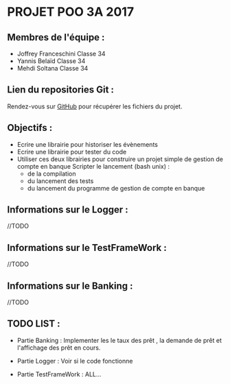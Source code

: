 PROJET POO 3A 2017
==================

Membres de l'équipe :
---------------------
- Joffrey Franceschini Classe 34
- Yannis Belaïd Classe 34
- Mehdi Soltana Classe 34

Lien du repositories Git :
------------------------------

Rendez-vous sur [GitHub](https://github.com/JoffreyFrancesch/Projet_Java) pour récupérer les fichiers du projet.


Objectifs :
-----------
* Ecrire une librairie pour historiser les évènements
* Ecrire une librairie pour tester du code
* Utiliser ces deux librairies pour construire un projet simple de gestion de compte en banque
Scripter le lancement (bash unix) :
  * de la compilation
  * du lancement des tests
  * du lancement du programme de gestion de compte en banque


Informations sur le Logger :
----------------------------

//TODO

Informations sur le TestFrameWork :
-----------------------------------

//TODO

Informations sur le Banking :
-----------------------------

//TODO

TODO LIST :
-----------
* Partie Banking :
Implementer les le taux des prêt , la demande de prêt et l'affichage des prêt en cours.

* Partie Logger :
Voir si le code fonctionne

* Partie TestFrameWork :
ALL...
